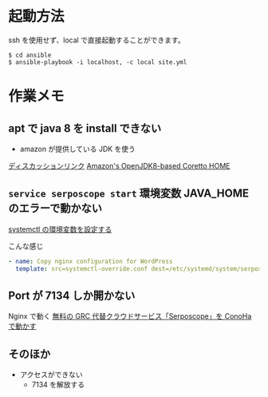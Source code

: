 # 起動方法

ssh を使用せず、local で直接起動することができます。

```
$ cd ansible
$ ansible-playbook -i localhost, -c local site.yml
```

# 作業メモ

## apt で java 8 を install できない

- amazon が提供している JDK を使う

[ディスカッションリンク](https://www.reddit.com/r/Ubuntu/comments/beqbs2/webupd8_oracle_java_jdk_8_installer_ppa/)
[Amazon's OpenJDK8-based Coretto HOME](https://docs.aws.amazon.com/corretto/latest/corretto-8-ug/generic-linux-install.html)

## `service serposcope start` 環境変数 JAVA_HOME のエラーで動かない

[systemctl の環境変数を設定する](https://stackoverflow.com/questions/56100690/how-to-configure-java-home-with-openjdk)

こんな感じ

```yml
- name: Copy nginx configuration for WordPress
  template: src=systemctl-override.conf dest=/etc/systemd/system/serposcope.service.d/override.conf
```

## Port が 7134 しか開かない

Nginx で動く
[無料の GRC 代替クラウドサービス「Serposcope」を ConoHa で動かす](https://qiita.com/moroi/items/c6c6336f125f33b1aca4)

## そのほか

- アクセスができない
  - 7134 を解放する
